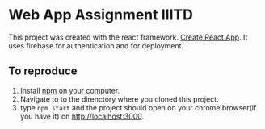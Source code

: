 # Web App Assignment IIITD

This project was created with the react framework. [Create React App](https://github.com/facebook/create-react-app). It uses firebase for authentication and for deployment.


## To reproduce

1. Install [npm](https://nodejs.org/en/download/) on your computer.
2. Navigate to to the direnctory where you cloned this project.
3. type `npm start` and the project should open on your chrome browser(if you have it) on [http://localhost:3000](http://localhost:3000).
